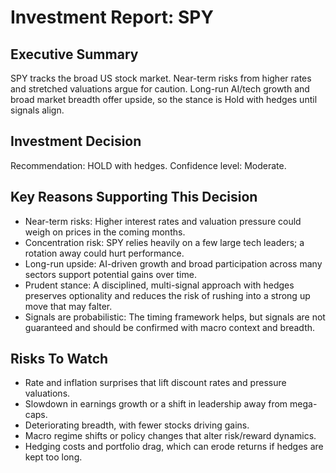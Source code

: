 # Investment Report: SPY
## Executive Summary
SPY tracks the broad US stock market. Near-term risks from higher rates and stretched valuations argue for caution. Long-run AI/tech growth and broad market breadth offer upside, so the stance is Hold with hedges until signals align.

## Investment Decision
Recommendation: HOLD with hedges. Confidence level: Moderate.

## Key Reasons Supporting This Decision
- Near-term risks: Higher interest rates and valuation pressure could weigh on prices in the coming months.
- Concentration risk: SPY relies heavily on a few large tech leaders; a rotation away could hurt performance.
- Long-run upside: AI-driven growth and broad participation across many sectors support potential gains over time.
- Prudent stance: A disciplined, multi-signal approach with hedges preserves optionality and reduces the risk of rushing into a strong up move that may falter.
- Signals are probabilistic: The timing framework helps, but signals are not guaranteed and should be confirmed with macro context and breadth.

## Risks To Watch
- Rate and inflation surprises that lift discount rates and pressure valuations.
- Slowdown in earnings growth or a shift in leadership away from mega-caps.
- Deteriorating breadth, with fewer stocks driving gains.
- Macro regime shifts or policy changes that alter risk/reward dynamics.
- Hedging costs and portfolio drag, which can erode returns if hedges are kept too long.